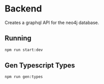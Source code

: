 # Backend

Creates a graphql API for the neo4j database.

## Running

```sh
npm run start:dev
```

## Gen Typescript Types

```sh
npm run gen:types
```

